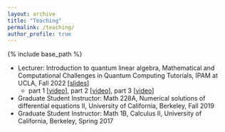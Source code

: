 ```yaml
---
layout: archive
title: "Teaching"
permalink: /teaching/
author_profile: true
---
```


{% include base_path %}

* Lecturer: Introduction to quantum linear algebra, Mathematical and Computational Challenges in Quantum Computing Tutorials, IPAM at UCLA, Fall 2022 [[slides](http://helper.ipam.ucla.edu/publications/cqctut/cqctut_19840.pdf)]
  * part 1 [[video](https://www.youtube.com/watch?v=tMJ_QQ9QO5I)], part 2 [[video](https://www.youtube.com/watch?v=zmS6QU56374)], part 3 [[video](https://www.youtube.com/watch?v=YC0vIOQJnnI)]
* Graduate Student Instructor: Math 228A, Numerical solutions of differential equations II, University of California, Berkeley, Fall 2019
* Graduate Student Instructor: Math 1B, Calculus II, University of California, Berkeley, Spring 2017
